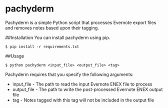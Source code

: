 pachyderm
===
Pachyderm is a simple Python script that processes Evernote export files and removes notes based upon their tagging.

##Installation
You can install pachyderm using pip.

    $ pip install -r requirements.txt

##Usage

    $ python pachyderm <input_file> <output_file> <tag>
    
Pachyderm requires that you specify the following arguments:

* input_file - The path to read the input Evernote ENEX file to process
* output_file - The path to write the post-processed Evernote ENEX output file
* tag - Notes tagged with this tag will not be included in the output file
